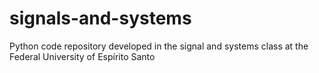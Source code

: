 # signals-and-systems
Python code repository developed in the signal and systems class at the Federal University of Espírito Santo
